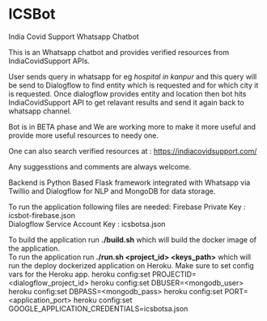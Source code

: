 # ICSBot
India Covid Support Whatsapp Chatbot

This is an Whatsapp chatbot and provides verified resources from IndiaCovidSupport APIs.

User sends query in whatsapp for eg *hospital in kanpur* and this query will be send to Dialogflow to find entity which is requested and for which city it is requested.
Once dialogflow provides entity and location then bot hits IndiaCovidSupport API to get relavant results and send it again back to whatsapp channel.

Bot is in BETA phase and We are working more to make it more useful and provide more useful resources to needy one.

One can also search verified resources at : https://indiacovidsupport.com/

Any suggesstions and comments are always welcome.

Backend is Python Based Flask framework integrated with Whatsapp via Twillio and Dialogflow for NLP and MongoDB for data storage.

To run the application following files are needed:
Firebase Private Key : icsbot-firebase.json<br>
Dialogflow Service Account Key : icsbotsa.json<br>

To build the application run <b>./build.sh</b> which will build the docker image of the application. <br>
To run the application run <b>./run.sh <project_id> <keys_path></b> which will run the deploy dockerized application on Heroku. Make sure to set config vars for the Heroku app.
heroku config:set PROJECTID=<dialogflow_project_id>
heroku config:set DBUSER=<mongodb_user>
heroku config:set DBPASS=<mongodb_pass>
heroku config:set PORT=<application_port>
heroku config:set GOOGLE_APPLICATION_CREDENTIALS=icsbotsa.json